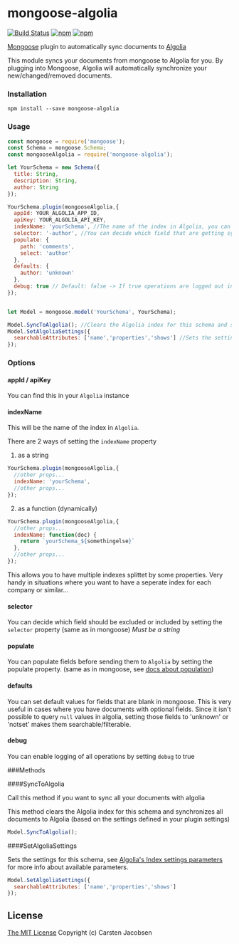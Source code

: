 # mongoose-algolia
[![Build Status](https://travis-ci.org/crsten/mongoose-algolia.svg?branch=master&style=flat-square)](https://travis-ci.org/crsten/mongoose-algolia)
[![npm](https://img.shields.io/npm/dt/mongoose-algolia.svg?style=flat-square)](https://www.npmjs.com/package/mongoose-algolia)
[![npm](https://img.shields.io/npm/v/mongoose-algolia.svg?style=flat-square)](https://www.npmjs.com/package/mongoose-algolia)

[Mongoose](http://mongoosejs.com/) plugin to automatically sync documents to [Algolia](https://www.algolia.com/)

This module syncs your documents from mongoose to Algolia for you. By plugging into Mongoose, Algolia will automatically synchronize your new/changed/removed documents.

### Installation
`npm install --save mongoose-algolia`

### Usage

```js
const mongoose = require('mongoose');
const Schema = mongoose.Schema;
const mongooseAlgolia = require('mongoose-algolia');

let YourSchema = new Schema({
  title: String,
  description: String,
  author: String
});

YourSchema.plugin(mongooseAlgolia,{
  appId: YOUR_ALGOLIA_APP_ID,
  apiKey: YOUR_ALGOLIA_API_KEY,
  indexName: 'yourSchema', //The name of the index in Algolia, you can also pass in a function
  selector: '-author', //You can decide which field that are getting synced to Algolia (same as selector in mongoose)
  populate: {
    path: 'comments',
    select: 'author'
  },
  defaults: {
    author: 'unknown'
  },
  debug: true // Default: false -> If true operations are logged out in your console
});


let Model = mongoose.model('YourSchema', YourSchema);

Model.SyncToAlgolia(); //Clears the Algolia index for this schema and synchronizes all documents to Algolia (based on the settings defined in your plugin settings)
Model.SetAlgoliaSettings({
  searchableAttributes: ['name','properties','shows'] //Sets the settings for this schema, see [Algolia's Index settings parameters](https://www.algolia.com/doc/api-client/javascript/settings#set-settings) for more info.
});
```

### Options

#### appId / apiKey
You can find this in your `Algolia` instance

#### indexName

This will be the name of the index in `Algolia`.

There are 2 ways of setting the `indexName` property

1. as a string

```js
YourSchema.plugin(mongooseAlgolia,{
  //other props...
  indexName: 'yourSchema',
  //other props...
});
```

2. as a function (dynamically)

```js
YourSchema.plugin(mongooseAlgolia,{
  //other props...
  indexName: function(doc) {
    return `yourSchema_${somethingelse}`
  },
  //other props...
});
```

This allows you to have multiple indexes splittet by some properties.
Very handy in situations where you want to have a seperate index for each company or similar...

#### selector
You can decide which field should be excluded or included by setting the `selector` property (same as in mongoose) *Must be a string*

#### populate
You can populate fields before sending them to `Algolia` by setting the populate property. (same as in mongoose, see [docs about population](http://mongoosejs.com/docs/api.html#document_Document-populate))

#### defaults
You can set default values for fields that are blank in mongoose.
This is very useful in cases where you have documents with optional fields. Since it isn't possible to query `null` values in algolia, setting those fields to 'unknown' or 'notset' makes them searchable/filterable.

#### debug
You can enable logging of all operations by setting `debug` to true

###Methods

####SyncToAlgolia

Call this method if you want to sync all your documents with algolia

This method clears the Algolia index for this schema and synchronizes all documents to Algolia (based on the settings defined in your plugin settings)

```js
Model.SyncToAlgolia();
```

####SetAlgoliaSettings

Sets the settings for this schema, see [Algolia's Index settings parameters](https://www.algolia.com/doc/api-client/javascript/settings#set-settings) for more info about available parameters.

```js
Model.SetAlgoliaSettings({
  searchableAttributes: ['name','properties','shows']
});
```

## License

[The MIT License](http://opensource.org/licenses/MIT)
Copyright (c) Carsten Jacobsen
